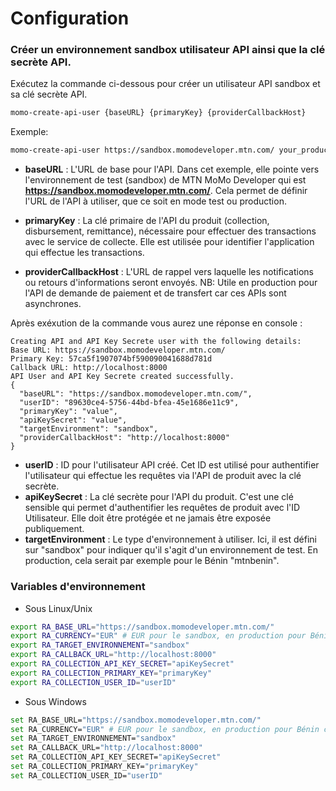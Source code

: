 # Configuration

### Créer un environnement sandbox utilisateur API ainsi que la clé secrète API.

Exécutez la commande ci-dessous pour créer un utilisateur API sandbox et sa clé secrète API.

```bash
momo-create-api-user {baseURL} {primaryKey} {providerCallbackHost}
```

Exemple:

```bash
momo-create-api-user https://sandbox.momodeveloper.mtn.com/ your_product_primary_key https://your-callback-url.com
```

- **baseURL** : L'URL de base pour l'API. Dans cet exemple, elle pointe vers l'environnement de test (sandbox) de MTN MoMo Developer qui est **https://sandbox.momodeveloper.mtn.com/**. Cela permet de définir l'URL de l'API à utiliser, que ce soit en mode test ou production.

- **primaryKey** : La clé primaire de l'API du produit (collection, disbursement, remittance), nécessaire pour effectuer des transactions avec le service de collecte. Elle est utilisée pour identifier l'application qui effectue les transactions.

- **providerCallbackHost** : L'URL de rappel vers laquelle les notifications ou retours d'informations seront envoyés. NB: Utile en production pour l'API de demande de paiement et de transfert car ces APIs sont asynchrones.

Après exéxution de la commande vous aurez une réponse en console :

```text
Creating API and API Key Secrete user with the following details:
Base URL: https://sandbox.momodeveloper.mtn.com/
Primary Key: 57ca5f1907074bf590090041688d781d
Callback URL: http://localhost:8000
API User and API Key Secrete created successfully.
{
  "baseURL": "https://sandbox.momodeveloper.mtn.com/",
  "userID": "89630ce4-5756-44bd-bfea-45e1686e11c9",
  "primaryKey": "value",
  "apiKeySecret": "value",
  "targetEnvironment": "sandbox",
  "providerCallbackHost": "http://localhost:8000"
}

```

- **userID** : ID pour l'utilisateur API créé. Cet ID est utilisé pour authentifier l'utilisateur qui effectue les requêtes via l'API de produit avec la clé secrète.
- **apiKeySecret** : La clé secrète pour l'API du produit. C'est une clé sensible qui permet d'authentifier les requêtes de produit avec l'ID Utilisateur. Elle doit être protégée et ne jamais être exposée publiquement.
- **targetEnvironment** : Le type d'environnement à utiliser. Ici, il est défini sur "sandbox" pour indiquer qu'il s'agit d'un environnement de test. En production, cela serait par exemple pour le Bénin "mtnbenin".

### Variables d'environnement

- Sous Linux/Unix

```bash
export RA_BASE_URL="https://sandbox.momodeveloper.mtn.com/"
export RA_CURRENCY="EUR" # EUR pour le sandbox, en production pour Bénin c'est XOF
export RA_TARGET_ENVIRONNEMENT="sandbox"
export RA_CALLBACK_URL="http://localhost:8000"
export RA_COLLECTION_API_KEY_SECRET="apiKeySecret"
export RA_COLLECTION_PRIMARY_KEY="primaryKey"
export RA_COLLECTION_USER_ID="userID"
```

- Sous Windows

```bash
set RA_BASE_URL="https://sandbox.momodeveloper.mtn.com/"
set RA_CURRENCY="EUR" # EUR pour le sandbox, en production pour Bénin c'est XOF
set RA_TARGET_ENVIRONNEMENT="sandbox"
set RA_CALLBACK_URL="http://localhost:8000"
set RA_COLLECTION_API_KEY_SECRET="apiKeySecret"
set RA_COLLECTION_PRIMARY_KEY="primaryKey"
set RA_COLLECTION_USER_ID="userID"
```
